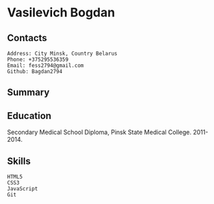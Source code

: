 # Vasilevich Bogdan

## Contacts

    Address: City Minsk, Country Belarus
    Phone: +375295536359
    Email: fess2794@gmail.com
    Github: Bagdan2794

## Summary


## Education

Secondary Medical School Diploma, Pinsk State Medical College. 2011-2014.
  
## Skills

    HTML5
    CSS3
    JavaScript
    Git

